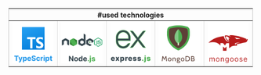 <div>
  <table border='1' style='border: 1px solid #ddd; border-collapse: collapse; max-width: 500px'>
    <tr>
      <th colspan='5'>
        #used technologies
      </th>
    </tr>
    <tr>
      <td>
       <img src="./images/TypescriptLogo.svg" alt="typescript logo"/>
      </td>
      <td>
      <img src="./images/NodeJsLogo.svg" alt="nodejs logo"/>
      </td>
      <td>
        <img src="./images/ExpressJsLogo.svg" alt="espressjs logo"/>
      </td>
      <td>
        <img src="./images/mongoDBLogo1.svg" alt="mongodb logo" />
      </td>
      <td>
        <img src="./images/mongooseLogo1.svg" alt="mongoose logo" />
      </td>
    </tr>
  </table>
</div>
